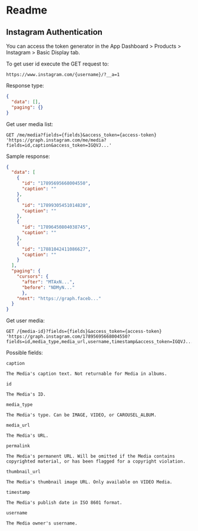 # Readme

## Instagram Authentication

You can access the token generator in the App Dashboard > Products > Instagram > Basic Display tab.

To get user id execute the GET request to:

```url
https://www.instagram.com/{username}/?__a=1
```

Response type:

```json
{
  "data": [],
  "paging": {}
}
```

Get user media list:

```
GET /me/media?fields={fields}&access_token={access-token}
'https://graph.instagram.com/me/media?fields=id,caption&access_token=IGQVJ...'
```

Sample response:

```json
{
  "data": [
    {
      "id": "17895695668004550",
      "caption": ""
    },
    {
      "id": "17899305451014820",
      "caption": ""
    },
    {
      "id": "17896450804038745",
      "caption": ""
    },
    {
      "id": "17881042411086627",
      "caption": ""
    }
  ],
  "paging": {
    "cursors": {
      "after": "MTAxN...",
      "before": "NDMyN..."
      },
    "next": "https://graph.faceb..."
  }
}
```

Get user media:

```
GET /{media-id}?fields={fields}&access_token={access-token}
'https://graph.instagram.com/17895695668004550?fields=id,media_type,media_url,username,timestamp&access_token=IGQVJ...'
```


Possible fields:

```
caption

The Media's caption text. Not returnable for Media in albums.

id

The Media's ID.

media_type

The Media's type. Can be IMAGE, VIDEO, or CAROUSEL_ALBUM.

media_url

The Media's URL.

permalink

The Media's permanent URL. Will be omitted if the Media contains copyrighted material, or has been flagged for a copyright violation.

thumbnail_url

The Media's thumbnail image URL. Only available on VIDEO Media.

timestamp

The Media's publish date in ISO 8601 format.

username

The Media owner's username.
```